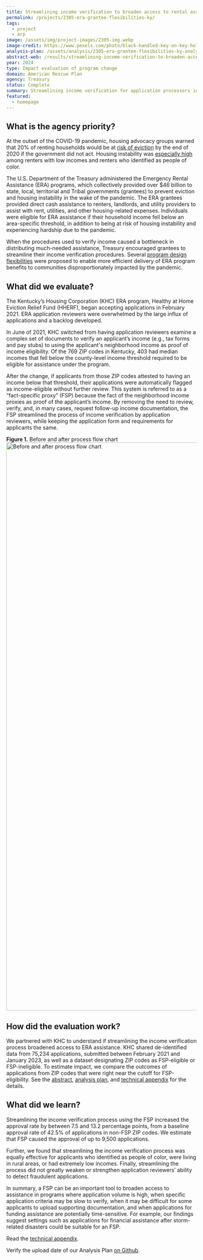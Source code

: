 ```yaml
---
title: Streamlining income verification to broaden access to rental assistance
permalink: /projects/2305-era-grantee-flexibilities-ky/
tags:
  - project
  - arp
image: /assets/img/project-images/2305-img.webp
image-credit: https://www.pexels.com/photo/black-handled-key-on-key-hole-101808/
analysis-plan: /assets/analysis/2305-era-grantee-flexibilities-ky-analysis-plan.pdf
abstract-web: /results/streamlining-income-verification-to-broaden-access-to-rental-assistance/
year: 2024
type: Impact evaluation of program change
domain: American Rescue Plan
agency: Treasury
status: Complete
summary: Streamlining income verification for application processors in Kentucky increased application approval rates by at least 7 percentage points
featured:
  - homepage
---
```

## What is the agency priority? 
At the outset of the COVID-19 pandemic, housing advocacy groups warned that 20% of renting households would be at <a class="usa-link usa-link--external" href="https://www.aspeninstitute.org/blog-posts/20-million-renters-are-at-risk-of-eviction/">risk of eviction</a> by the end of 2020 if the government did not act. Housing instability was <a class="usa-link usa-link--external" href="https://files.consumerfinance.gov/f/documents/cfpb_Housing_insecurity_and_the_COVID-19_pandemic.pdf">especially high</a> among renters with low incomes and renters who identified as people of color. 

The U.S. Department of the Treasury administered the Emergency Rental Assistance (ERA) programs, which collectively provided over $46 billion to state, local, territorial and Tribal governments (grantees) to prevent eviction and housing instability in the wake of the pandemic. The ERA grantees provided direct cash assistance to renters, landlords, and utility providers to assist with rent, utilities, and other housing-related expenses. Individuals were eligible for ERA assistance if their household income fell below an area-specific threshold, in addition to being at risk of housing instability and experiencing hardship due to the pandemic. 

When the procedures used to verify income caused a bottleneck in distributing much-needed assistance, Treasury encouraged grantees to streamline their income verification procedures. Several <a class="usa-link usa-link--external" href="https://home.treasury.gov/policy-issues/coronavirus/assistance-for-state-local-and-tribal-governments/emergency-rental-assistance-program/promising-practices/fact-specific-proxies">program design flexibilities</a> were proposed to enable more efficient delivery of ERA program benefits to communities disproportionately impacted by the pandemic.

## What did we evaluate?
The Kentucky’s Housing Corporation (KHC) ERA program, Healthy at Home Eviction Relief Fund (HHERF), began accepting applications in February 2021. ERA application reviewers were overwhelmed by the large influx of applications and a backlog developed.

In June of 2021, KHC switched from having application reviewers examine a complex set of documents to verify an applicant’s income (e.g., tax forms and pay stubs) to using the applicant's neighborhood income as proof of income eligibility. Of the 769 ZIP codes in Kentucky, 403 had median incomes that fell below the county-level income threshold required to be eligible for assistance under the program.

After the change, if applicants from those ZIP codes attested to having an income below that threshold, their applications were automatically flagged as income-eligible without further review. This system is referred to as a “fact-specific proxy” (FSP) because the fact of the neighborhood income proxies as proof of the applicant’s income. By removing the need to review, verify, and, in many cases, request follow-up income documentation, the FSP streamlined the process of income verification by application reviewers, while keeping the application form  and requirements for applicants the same.

<b>Figure 1.</b> Before and after process flow chart
<img src="{{ '/assets/img/project-images/2305-flow-chart.svg' | prepend: site.baseurl }}" alt="Before and after process flow chart" width="1500">

## How did the evaluation work?
We partnered with KHC to understand if streamlining the income verification process broadened access to ERA assistance. KHC shared de-identified data from 75,234 applications, submitted between February 2021 and January 2023, as well as a dataset designating ZIP codes as FSP-eligible or FSP-ineligible. To estimate impact, we compare the outcomes of applications from ZIP codes that were right near the cutoff for FSP-eligibility. See the  <a href="https://oes.gsa.gov/results/streamlining-income-verification-to-broaden-access-to-rental-assistance/">abstract</a>, [analysis plan]({{site.baseurl}}/assets/analysis/2305-era-grantee-flexibilities-ky-analysis-plan.pdf), and [technical appendix]({{site.baseurl}}/assets/abstracts/2305-streamlining-income-verification_technical-appendix.pdf) for the details.

## What did we learn?
Streamlining the income verification process using the FSP increased the approval rate by between 7.5 and 13.2 percentage points, from a baseline approval rate of 42.5% of applications in non-FSP ZIP codes. We estimate that FSP caused the approval of up to 9,500  applications.

Further, we found that streamlining the income verification process was equally effective for applicants who identified as people of color, were living in rural areas, or had extremely low incomes. Finally, streamlining the process did not greatly weaken or strengthen application reviewers’ ability to detect fraudulent applications. 

In summary, a FSP can be an important tool to broaden access to assistance in programs where application volume is high, when specific application criteria may be slow to verify, when it may be difficult for some applicants to upload supporting documentation, and when applications for funding assistance are potentially time-sensitive. For example, our findings suggest settings such as applications for financial assistance after storm-related disasters could be suitable for an FSP.

Read the [technical appendix]({{site.baseurl}}/assets/abstracts/2305-streamlining-income-verification_technical-appendix.pdf).

Verify the upload date of our Analysis Plan <a class="usa-link usa-link--external" href="https://github.com/gsa-oes/office-of-evaluation-sciences/commits/master/assets/analysis/2305-era-grantee-flexibilities-ky-analysis-plan.pdf">on Github</a>.
